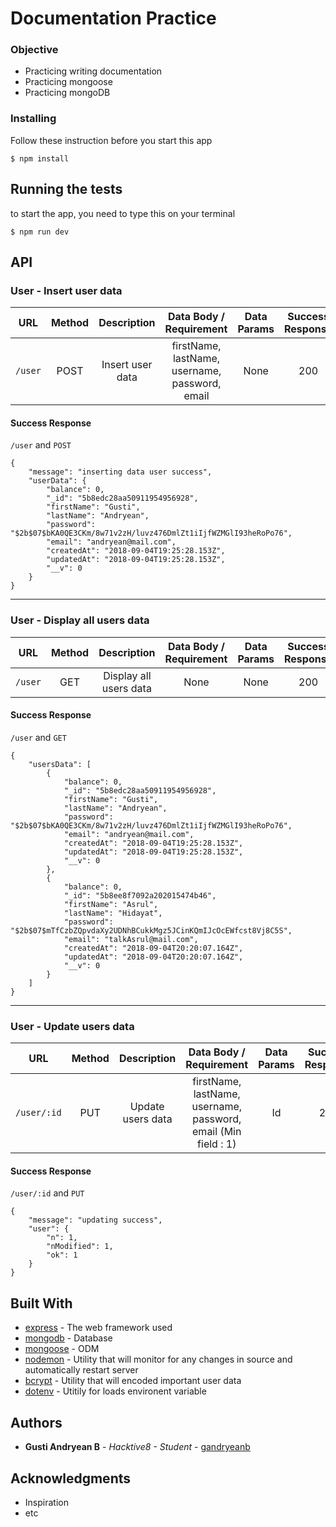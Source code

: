 # Documentation Practice

### Objective
- Practicing writing documentation
- Practicing mongoose
- Practicing mongoDB

### Installing

Follow these instruction before you start this app

```
$ npm install
```

## Running the tests

to start the app, you need to type this on your terminal
```
$ npm run dev
```
## API

### User - Insert user data

| URL         | Method | Description            |Data Body / Requirement                    | Data Params | Success Response | Error Response |
| ----------- |:------:|:---------------------: |:-----------------------------------------:|:-----------:|:----------------:|:--------------:|
| `/user`     |  POST  | Insert user data       |firstName, lastName, username, password, email | None        | 200              | 500            |
#### Success Response
`/user` and `POST`
```
{
    "message": "inserting data user success",
    "userData": {
        "balance": 0,
        "_id": "5b8edc28aa50911954956928",
        "firstName": "Gusti",
        "lastName": "Andryean",
        "password": "$2b$07$bKA0QE3CKm/8w71v2zH/luvz476DmlZt1iIjfWZMGlI93heRoPo76",
        "email": "andryean@mail.com",
        "createdAt": "2018-09-04T19:25:28.153Z",
        "updatedAt": "2018-09-04T19:25:28.153Z",
        "__v": 0
    }
}
```
---

 ### User - Display all users data

| URL         | Method | Description            |Data Body / Requirement                    | Data Params | Success Response | Error Response |
| ----------- |:------:|:---------------------: |:-----------------------------------------:|:-----------:|:----------------:|:--------------:|
| `/user`     |  GET   | Display all users data |None | None        | 200              | 500            |
#### Success Response
`/user` and `GET`
```
{
    "usersData": [
        {
            "balance": 0,
            "_id": "5b8edc28aa50911954956928",
            "firstName": "Gusti",
            "lastName": "Andryean",
            "password": "$2b$07$bKA0QE3CKm/8w71v2zH/luvz476DmlZt1iIjfWZMGlI93heRoPo76",
            "email": "andryean@mail.com",
            "createdAt": "2018-09-04T19:25:28.153Z",
            "updatedAt": "2018-09-04T19:25:28.153Z",
            "__v": 0
        },
        {
            "balance": 0,
            "_id": "5b8ee8f7092a202015474b46",
            "firstName": "Asrul",
            "lastName": "Hidayat",
            "password": "$2b$07$mTfCzbZQpvdaXy2UDNhBCukkMgz5JCinKQmIJcOcEWfcst8Vj8C5S",
            "email": "talkAsrul@mail.com",
            "createdAt": "2018-09-04T20:20:07.164Z",
            "updatedAt": "2018-09-04T20:20:07.164Z",
            "__v": 0
        }
    ]
}
```
---

 ### User - Update users data

| URL         | Method | Description            |Data Body / Requirement                    | Data Params | Success Response | Error Response |
| ----------- |:------:|:---------------------: |:-----------------------------------------:|:-----------:|:----------------:|:--------------:|
| `/user/:id` |  PUT   | Update users data      | firstName, lastName, username, password, email (Min field : 1)| Id        | 200              | 500            |
#### Success Response
`/user/:id` and `PUT`
```
{
    "message": "updating success",
    "user": {
        "n": 1,
        "nModified": 1,
        "ok": 1
    }
}
```
## Built With

* [express](https://www.npmjs.com/package/express) - The web framework used
* [mongodb](https://www.npmjs.com/package/mongodb) - Database
* [mongoose](https://www.npmjs.com/package/mongoose) - ODM
* [nodemon](https://www.npmjs.com/package/nodemon) - Utility that will monitor for any changes in source and automatically restart server
* [bcrypt](https://www.npmjs.com/package/bcrypt) - Utility that will encoded important user data
* [dotenv](https://www.npmjs.com/package/dotenv) - Utitily for loads environent variable

## Authors

* **Gusti Andryean B** - *Hacktive8 - Student* - [gandryeanb](https://github.com/Gandryeanb)

## Acknowledgments

* Inspiration
* etc

